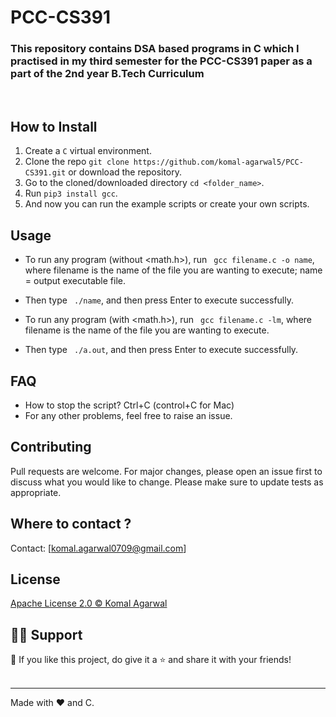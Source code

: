 # PCC-CS391

### This repository contains DSA based programs in C which I practised in my third semester for the PCC-CS391 paper as a part of the 2nd year B.Tech Curriculum
<br>

## How to Install

1. Create a ```C``` virtual environment. 
2. Clone the repo ```git clone https://github.com/komal-agarwal5/PCC-CS391.git``` or download the repository.
3. Go to the cloned/downloaded directory ``` cd <folder_name> ```. 
4. Run ``` pip3 install gcc ```.
5. And now you can run the example scripts or create your own scripts.  

## Usage
- To run any program (without <math.h>), run ``` gcc filename.c -o name```, where filename is the name of the file you are wanting to execute; name = output executable file.
- Then type ``` ./name```, and then press Enter to execute successfully.

- To run any program (with <math.h>), run ``` gcc filename.c -lm```, where filename is the name of the file you are wanting to execute.
- Then type ``` ./a.out```, and then press Enter to execute successfully.

## FAQ
- How to stop the script? Ctrl+C (control+C for Mac) 
- For any other problems, feel free to raise an issue.

## Contributing
Pull requests are welcome. For major changes, please open an issue first to discuss what you would like to change. 
Please make sure to update tests as appropriate.

## Where to contact ?
Contact: [komal.agarwal0709@gmail.com]


## License
[Apache License 2.0 ©️ Komal Agarwal](https://github.com/komal-agarwal5/PCC-CS391/blob/main/LICENSE)


## 🙋‍♂️ Support

💙 If you like this project, do give it a ⭐ and share it with your friends!<br><br>

---

Made with ❤️ and C. <br><br>
